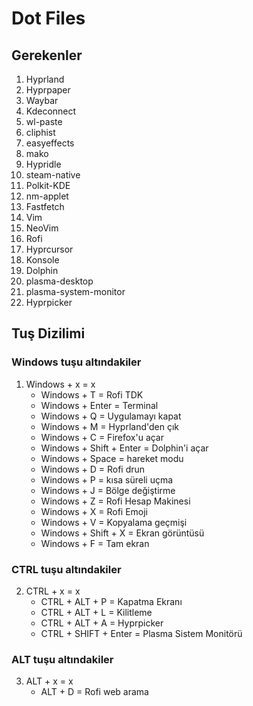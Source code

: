 # Dot Files
## Gerekenler
1. Hyprland
2. Hyprpaper
3. Waybar
4. Kdeconnect
5. wl-paste
6. cliphist
7. easyeffects
8. mako
9. Hypridle
10. steam-native
11. Polkit-KDE
12. nm-applet
13. Fastfetch
14. Vim
15. NeoVim
16. Rofi
17. Hyprcursor
18. Konsole
19. Dolphin
20. plasma-desktop
21. plasma-system-monitor
22. Hyprpicker
## Tuş Dizilimi
### Windows tuşu altındakiler
1. Windows + x = x
   - Windows + T = Rofi TDK
   - Windows + Enter = Terminal
   - Windows + Q = Uygulamayı kapat
   - Windows + M = Hyprland'den çık
   - Windows + C = Firefox'u açar
   - Windows + Shift + Enter = Dolphin'i açar
   - Windows + Space = hareket modu
   - Windows + D = Rofi drun
   - Windows + P = kısa süreli uçma
   - Windows + J = Bölge değiştirme
   - Windows + Z = Rofi Hesap Makinesi
   - Windows + X = Rofi Emoji
   - Windows + V = Kopyalama geçmişi
   - Windows + Shift + X = Ekran görüntüsü
   - Windows + F = Tam ekran
### CTRL tuşu altındakiler
2. CTRL + x = x
   - CTRL + ALT + P = Kapatma Ekranı
   - CTRL + ALT + L = Kilitleme
   - CTRL + ALT + A = Hyprpicker
   - CTRL + SHIFT + Enter = Plasma Sistem Monitörü
### ALT tuşu altındakiler
3. ALT + x = x
   - ALT + D = Rofi web arama





